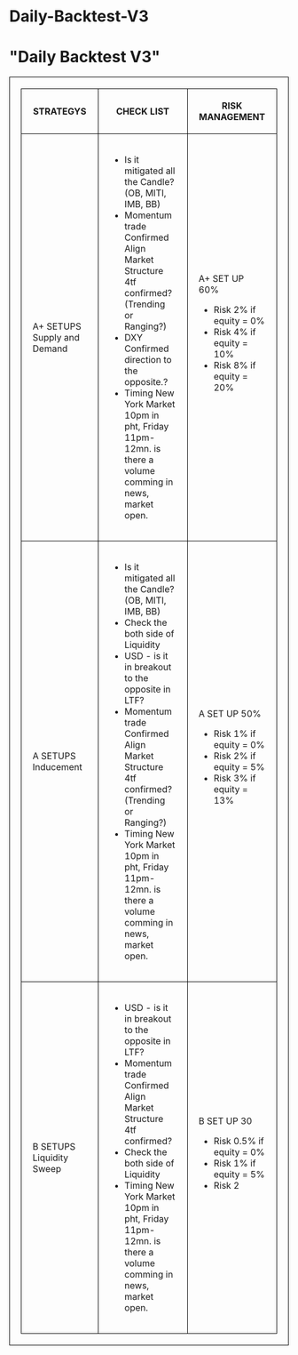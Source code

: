 # Daily-Backtest-V3
<html>
  <head>
    <h1>"Daily Backtest V3"</h1>
    <style>
      table, th, td {
        border: 1px solid black;
        padding: 20px;
      }
    </style>
  </head>
  <body>
    <table>
      <tr>
        <th>STRATEGYS</th>
        <th>CHECK LIST</th>
        <th>RISK MANAGEMENT</th>
      </tr>
      <tr>
        <td>A+ SETUPS
          Supply and Demand
        </td>
        <td>
          <ul>
            <li>Is it mitigated all the Candle? (OB, MITI, IMB, BB)</li>
            <li>Momentum trade Confirmed Align Market Structure 4tf confirmed? (Trending or Ranging?)</li>
            <li>DXY Confirmed direction to the opposite.?</li>
            <li>Timing New York Market 10pm in pht, Friday 11pm-12mn. is there a volume comming in news, market  open.</li>
          </ul>
        </td>
        <td>A+ SET UP 60%
            <ul>
              <li>Risk 2% if equity = 0%</li>
              <li>Risk 4% if equity = 10% </li>
              <li>Risk 8% if equity = 20%</li>
            </ul>
        </td>
      </tr>
      <tr>
        <td>A SETUPS
          Inducement</td>
        <td>
          <ul>
            <li>Is it mitigated all the Candle? (OB, MITI, IMB, BB)</li>
            <li>Check the both side of Liquidity</li>
            <li>USD - is it in breakout to the opposite in LTF?</li>
            <li>Momentum trade Confirmed Align Market Structure 4tf confirmed? (Trending or Ranging?)</li>
            <li>Timing New York Market 10pm in pht, Friday 11pm-12mn. is there a volume comming in news, market  open.</li>
          </ul>
        </td>
        <td>A SET UP 50%
          <ul>
            <li>Risk 1% if equity = 0%</li>
            <li>Risk 2% if equity = 5% </li>
            <li>Risk 3% if equity = 13%</li>
          </ul>
        </td>
      </tr>
      <tr>
        <td>B SETUPS
          Liquidity Sweep</td>
        <td>
          <ul>
            <li>USD - is it in breakout to the opposite in LTF?</li>
            <li>Momentum trade Confirmed Align Market Structure 4tf confirmed?</li>
            <li>Check the both side of Liquidity</li>
            <li>Timing New York Market 10pm in pht, Friday 11pm-12mn. is there a volume comming in news, market  open.</li>
          </ul>
        </td>
        <td>B SET UP 30
          <ul>
            <li>Risk 0.5% if equity = 0%</li>
            <li>Risk 1% if equity = 5% </li>
            <li>Risk 2
